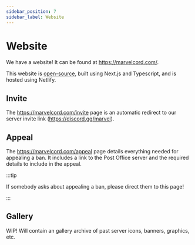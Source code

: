 ```yaml
---
sidebar_position: 7
sidebar_label: Website
---
```


# Website

We have a website! It can be found at https://marvelcord.com/.

This website is [open-source](https://github.com/Rocked03/marvel-discord-site), built using Next.js and Typescript, and is hosted using Netlify. 

## Invite

The https://marvelcord.com/invite page is an automatic redirect to our server invite link (https://discord.gg/marvel).

## Appeal

The https://marvelcord.com/appeal page details everything needed for appealing a ban. It includes a link to the Post Office server and the required details to include in the appeal.

:::tip

If somebody asks about appealing a ban, please direct them to this page!

:::

## Gallery

WIP! Will contain an gallery archive of past server icons, banners, graphics, etc.